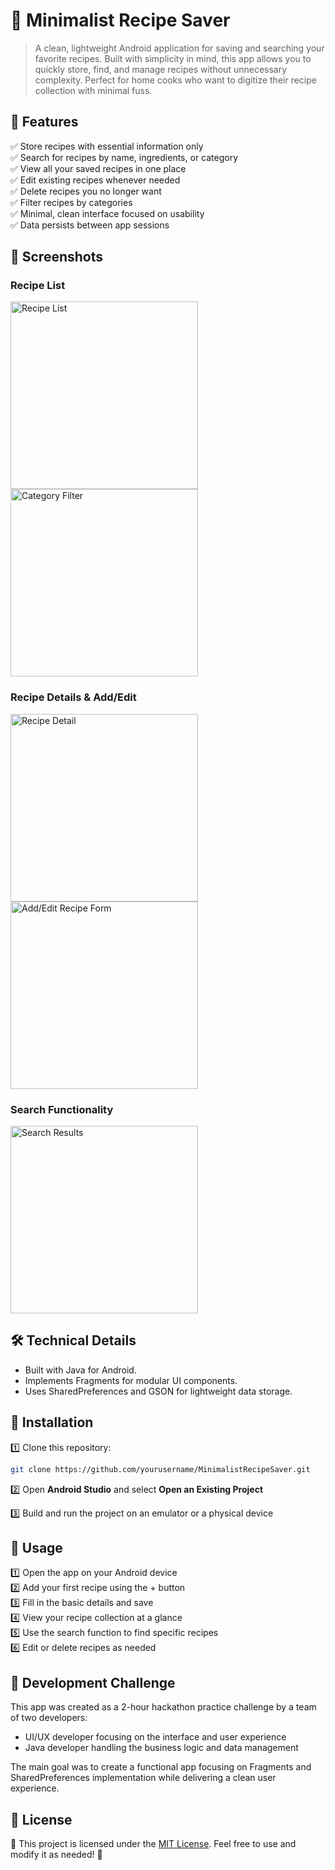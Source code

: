 # 🍲 Minimalist Recipe Saver

> A clean, lightweight Android application for saving and searching your favorite recipes. Built with simplicity in mind, this app allows you to quickly store, find, and manage recipes without unnecessary complexity. Perfect for home cooks who want to digitize their recipe collection with minimal fuss.

## 📜 Features

✅ Store recipes with essential information only  
✅ Search for recipes by name, ingredients, or category  
✅ View all your saved recipes in one place  
✅ Edit existing recipes whenever needed  
✅ Delete recipes you no longer want  
✅ Filter recipes by categories  
✅ Minimal, clean interface focused on usability  
✅ Data persists between app sessions

## 📸 Screenshots

### Recipe List

<div class="image-container">
    <img src="img/RecipeList.png" alt="Recipe List" width="300"/>
    <img src="img/CategoryFilter.png" alt="Category Filter" width="300"/>
</div>

### Recipe Details & Add/Edit

<div class="image-container">
    <img src="img/RecipeDetail.png" alt="Recipe Detail" width="300"/>
    <img src="img/AddEditRecipe.png" alt="Add/Edit Recipe Form" width="300"/>
</div>

### Search Functionality

<div class="image-container">
    <img src="img/SearchResults.png" alt="Search Results" width="300"/>
</div>

## 🛠️ Technical Details

- Built with Java for Android.
- Implements Fragments for modular UI components.
- Uses SharedPreferences and GSON for lightweight data storage.

## 🚀 Installation

1️⃣ Clone this repository:

```bash
git clone https://github.com/yourusername/MinimalistRecipeSaver.git
```

2️⃣ Open **Android Studio** and select **Open an Existing Project**

3️⃣ Build and run the project on an emulator or a physical device

## 📄 Usage

1️⃣ Open the app on your Android device  
2️⃣ Add your first recipe using the + button  
3️⃣ Fill in the basic details and save  
4️⃣ View your recipe collection at a glance  
5️⃣ Use the search function to find specific recipes  
6️⃣ Edit or delete recipes as needed

## 👥 Development Challenge

This app was created as a 2-hour hackathon practice challenge by a team of two developers:
- UI/UX developer focusing on the interface and user experience
- Java developer handling the business logic and data management

The main goal was to create a functional app focusing on Fragments and SharedPreferences implementation while delivering a clean user experience.

## 📜 License

📄 This project is licensed under the [MIT License](LICENSE). Feel free to use and modify it as needed! 🎉
